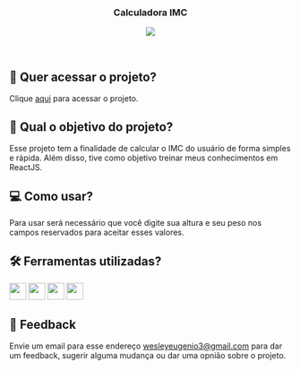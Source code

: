 <h3 align="center">
 Calculadora IMC
</h3>

<p align="center">
 <img src="https://img.shields.io/badge/status-conclu%C3%ADdo-green?style=for-the-badge"/>
</p>

<br>

## 🔗 Quer acessar o projeto?

Clique [aqui](https://calculadora-imc-react-2gijon96a-eugenio-cyber.vercel.app/) para acessar o projeto.

## 🏹 Qual o objetivo do projeto?

Esse projeto tem a finalidade de calcular o IMC do usuário de forma simples e rápida. Além disso, tive como objetivo treinar meus conhecimentos em ReactJS.

## 💻 Como usar?

Para usar será necessário que você digite sua altura e seu peso nos campos reservados para aceitar esses valores.

## 🛠️ Ferramentas utilizadas?

<div>
  <img height=30 src="https://img.shields.io/badge/HTML5-E34F26?style=for-the-badge&logo=html5&logoColor=white">
  <img height=30 src="https://img.shields.io/badge/CSS3-1572B6?style=for-the-badge&logo=css3&logoColor=white">
  <img height=30 src="https://img.shields.io/badge/JavaScript-F7DF1E?style=for-the-badge&logo=javascript&logoColor=black">
  <img height=30 src="https://img.shields.io/badge/React-20232A?style=for-the-badge&logo=react&logoColor=61DAFB">
</div>

## 💬 Feedback

Envie um email para esse endereço <wesleyeugenio3@gmail.com> para dar um feedback, sugerir alguma mudança ou dar uma opnião sobre o projeto.

